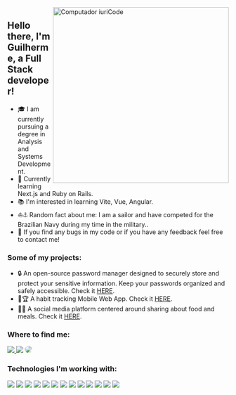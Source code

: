 <img src="https://raw.githubusercontent.com/MicaelliMedeiros/micaellimedeiros/master/image/computer-illustration.png" min-width="400px" max-width="400px" width="400px" align="right" alt="Computador iuriCode">

## Hello there, I'm Guilherme, a Full Stack developer!
- 🎓 I am currently pursuing a degree in Analysis and Systems Development.
- 📌 Currently learning Next.js and Ruby on Rails.
- 📚 I'm interested in learning Vite, Vue, Angular.
- ⛵⚓ Random fact about me: I am a sailor and have competed for the Brazilian Navy during my time in the military..
- 📩 If you find any bugs in my code or if you have any feedback feel free to contact me!
### Some of my projects:
- 🔒 An open-source password manager designed to securely store and protect your sensitive information. Keep your passwords organized and safely accessible. Check it [HERE](https://github.com/guilhermcos/password_manager).
- 🎯🏆 A habit tracking Mobile Web App. Check it [HERE](https://github.com/guilhermcos/Track-it).
- 🍔🥦 A social media platform centered around sharing about food and meals. Check it [HERE](https://github.com/guilhermcos/snapdishes).
### Where to find me:
<div align="left">
<a href="https://instagram.com/guilhermcos" target="_blank"><img src="https://img.shields.io/badge/-Instagram-%23E4405F?style=for-the-badge&logo=instagram&logoColor=white"</a>
<a href = "mailto:guilhermcos@gmail.com"> <img src="https://img.shields.io/badge/-Gmail-%23333?style=for-the-badge&logo=gmail&logoColor=white" target="_blank"></a>
<a href="https://www.linkedin.com/in/guilhermcos/" target="_blank"><img src="https://img.shields.io/badge/-LinkedIn-%230077B5?style=for-the-badge&logo=linkedin&logoColor=white" style="border-radius: 30px" target="_blank"></a>
 </div>

 ### Technologies I'm working with:
<div align="left">
  <img src="https://img.shields.io/badge/React-20232A?style=for-the-badge&logo=react&logoColor=61DAFB" />
  <img src="https://img.shields.io/badge/Node.js-339933?style=for-the-badge&logo=nodedotjs&logoColor=white" />
  <img src="https://img.shields.io/badge/TypeScript-007ACC?style=for-the-badge&logo=typescript&logoColor=white" />
  <img src="https://img.shields.io/badge/JavaScript-323330?style=for-the-badge&logo=javascript&logoColor=F7DF1E" />
  <img src="https://img.shields.io/badge/PostgreSQL-316192?style=for-the-badge&logo=postgresql&logoColor=white" />
  <img src="https://img.shields.io/badge/MongoDB-4EA94B?style=for-the-badge&logo=mongodb&logoColor=white" />
  <img src="https://img.shields.io/badge/Jest-EF9600?style=for-the-badge&logo=jest&logoColor=white" />
  <img src="https://img.shields.io/badge/Prisma_ORM-000000?style=for-the-badge&logo=prisma&logoColor=white" />
  <img src="https://img.shields.io/badge/HTML5-E34F26?style=for-the-badge&logo=html5&logoColor=white" />
  <img src="https://img.shields.io/badge/CSS3-1572B6?style=for-the-badge&logo=css3&logoColor=white" />
  <img src="https://img.shields.io/badge/Express.js-000000?style=for-the-badge&logo=express&logoColor=white" />
  <img src="https://img.shields.io/badge/Git-E34F26?style=for-the-badge&logo=git&logoColor=white" />
  <img src="https://img.shields.io/badge/npm-CB3837?style=for-the-badge&logo=npm&logoColor=white" />
</div>
